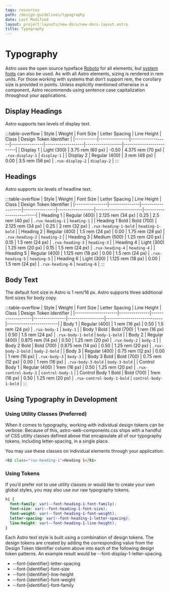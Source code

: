 ```yaml
---
tags: resources
path: /design-guidelines/typography
date: Last Modified
layout: project:layouts/new-docs/new-docs-layout.astro
title: Typography
---
```


# Typography

Astro uses the open source typeface [Roboto](https://fonts.google.com/specimen/Roboto?query=roboto&sidebar.open=true&selection.family=Roboto:ital,wght@0,100;0,300;0,400;0,500;0,700;1,100;1,300;1,400;1,500;1,700) for all elements, but [system fonts](https://drafts.csswg.org/css-fonts-4/#system-ui-def) can also be used. As with all Astro elements, sizing is rendered in rem units. For those working with systems that don’t support rem, the corollary size is provided in points. Unless explicitly mentioned otherwise in a component, Astro recommends using sentence case capitalization throughout your applications.

## Display Headings

Astro supports two levels of display text.

:::table-overflow
| Style     | Weight        | Font Size        | Letter Spacing | Line Height       | Class            | Design Token Identifier |
|-----------|---------------|------------------|----------------|-------------------|------------------|-------------------------|
| Display 1 | Light (300)   | 3.75 rem (60 px) | -0.50          | 4.375 rem (70 px) | `.rux-display-1` | `display-1`             |
| Display 2 | Regular (400) | 3 rem (48 px)    | 0.00           | 3.5 rem (56 px)   | `.rux-display-2` | `display-2`             |
:::

## Headings

Astro supports six levels of headline text.

:::table-overflow
| Style          | Weight        | Font Size         | Letter Spacing | Line Height      | Class                 | Design Token Identifier |
|----------------|---------------|-------------------|----------------|------------------|-----------------------|-------------------------|
| Heading 1      | Regular (400) | 2.125 rem (34 px) | 0.25           | 2.5 rem (40 px)  | `.rux-heading-1`      | `heading-1`             |
| Heading 1 Bold | Bold (700)    | 2.125 rem (34 px) | 0.25           | 2 rem (32 px)    | `.rux-heading-1-bold` | `heading-1-bold`        |
| Heading 2      | Regular (400) | 1.5 rem (24 px)   | 0.00           | 1.75 rem (28 px) | `.rux-heading-2`      | `heading-2`             |
| Heading 3      | Medium (500)  | 1.25 rem (20 px)  | 0.15           | 1.5 rem (24 px)  | `.rux-heading-3`      | `heading-3`             |
| Heading 4      | Light (300)   | 1.25 rem (20 px)  | 0.15           | 1.5 rem (24 px)  | `.rux-heading-4`      | `heading-4`             |
| Heading 5      | Regular (400) | 1.125 rem (18 px) | 0.00           | 1.5 rem (24 px)  | `.rux-heading-5`      | `heading-5`             |
| Heading 6      | Light (300)   | 1.125 rem (18 px) | 0.00           | 1.5 rem (24 px)  | `.rux-heading-6`      | `heading-6`             |
:::

## Body Text

The default font size in Astro is 1 rem/16 px. Astro supports three additional font sizes for body copy.

:::table-overflow
| Style               | Weight        | Font Size         | Letter Spacing | Line Height      | Class                      | Design Token Identifier |
|---------------------|---------------|-------------------|----------------|------------------|----------------------------|-------------------------|
| Body 1              | Regular (400) | 1 rem (16 px)     | 0.50           | 1.5 rem (24 px)  | `.rux-body-1`              | `body-1`                |
| Body 1 Bold         | Bold (700)    | 1 rem (16 px)     | 0.50           | 1.5 rem (24 px)  | `.rux-body-1-bold`         | `body-1-bold`           |
| Body 2              | Regular (400) | 0.875 rem (14 px) | 0.50           | 1.25 rem (20 px) | `.rux-body-2`              | `body-2`                |
| Body 2 Bold         | Bold (700)    | 0.875 rem (14 px) | 0.50           | 1.25 rem (20 px) | `.rux-body-2-bold`         | `body-2-bold`           |
| Body 3              | Regular (400) | 0.75 rem (12 px)  | 0.00           | 1 rem (16 px)    | `.rux-body-3`              | `body-3`                |
| Body 3 Bold         | Bold (700)    | 0.75 rem (12 px)  | 0.00           | 1 rem (16 px)    | `.rux-body-3-bold`         | `body-3-bold`           |
| Control Body 1      | Regular (400) | 1rem (16 px)      | 0.50           | 1.25 rem (20 px) | `.rux-control-body-1`      | `control-body-1`        |
| Control Body 1 Bold | Bold (700)    | 1rem (16 px)      | 0.50           | 1.25 rem (20 px) | `.rux-control-body-1-bold` | `control-body-1-bold`   |
:::

## Using Typography in Development

### Using Utility Classes (Preferred)

When it comes to typography, working with individual design tokens can be verbose. Because of this, astro-web-components.css ships with a handful of CSS utility classes defined above that encapsulate all of our typography tokens, including letter-spacing, in a single place.

You may use these classes on individual elements through your application:

```html
<h1 class="rux-heading-1">Heading 1</h1>
```

### Using Tokens

If you’d prefer not to use utility classes or would like to create your own global styles, you may also use our raw typography tokens.

```css
h1 {
  font-family: var(--font-heading-1-font-family);
  font-size: var(--font-heading-1-font-size);
  font-weight: var(--font-heading-1-font-weight);
  letter-spacing: var(--font-heading-1-letter-spacing);
  line-height: var(--font-heading-1-line-height);
}
```

Each Astro text style is built using a combination of design tokens. The design tokens are created by adding the corresponding value from the Design Token Identifier column above into each of the following design token patterns. An example result would be --font-display-1-letter-spacing.

- --font-[identifier]-letter-spacing
- --font-[identifier]-font-size
- --font-[identifier]-line-height
- --font-[identifier]-font-weight
- --font-[identifier]-font-family
